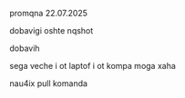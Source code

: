 promqna 22.07.2025

dobavigi oshte nqshot

dobavih

sega veche i ot laptof i ot kompa moga xaha

nau4ix pull komanda

